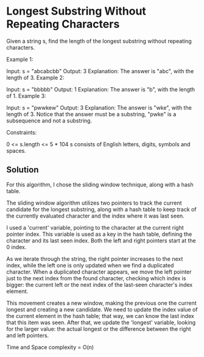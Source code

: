# Longest Substring Without Repeating Characters

Given a string s, find the length of the longest substring without repeating characters.

Example 1:

Input: s = "abcabcbb"
Output: 3
Explanation: The answer is "abc", with the length of 3.
Example 2:

Input: s = "bbbbb"
Output: 1
Explanation: The answer is "b", with the length of 1.
Example 3:

Input: s = "pwwkew"
Output: 3
Explanation: The answer is "wke", with the length of 3.
Notice that the answer must be a substring, "pwke" is a subsequence and not a substring.
 

Constraints:

0 <= s.length <= 5 * 104
s consists of English letters, digits, symbols and spaces.

## Solution

For this algorithm, I chose the sliding window technique, along with a hash table.

The sliding window algorithm utilizes two pointers to track the current candidate for the longest substring, along with a hash table to keep track of the currently evaluated character and the index where it was last seen. 

I used a 'current' variable, pointing to the character at the current right pointer index. This variable is used as a key in the hash table, defining the character and its last seen index. Both the left and right pointers start at the 0 index. 

As we iterate through the string, the right pointer increases to the next index, while the left one is only updated when we find a duplicated character. When a duplicated character appears, we move the left pointer just to the next index from the found character, checking which index is bigger: the current left or the next index of the last-seen character's index element. 

This movement creates a new window, making the previous one the current longest and creating a new candidate. We need to update the index value of the current element in the hash table; that way, we can know the last index that this item was seen. After that, we update the 'longest' variable, looking for the larger value: the actual longest or the difference between the right and left pointers.

Time and Space complexity = O(n)